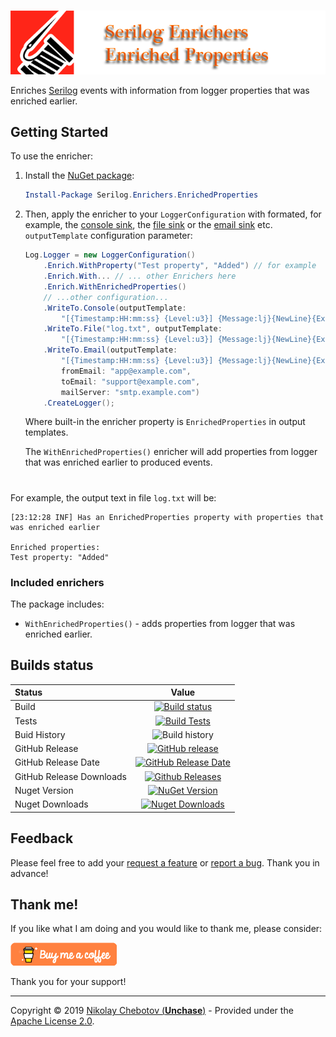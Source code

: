 #
![Serilog Enrichers EnrichedProperties Logo](assets/logo.png)

Enriches [Serilog](https://serilog.net) events with information from logger properties that was enriched earlier.
 
## Getting Started

To use the enricher:

1. Install the [NuGet package](https://www.nuget.org/packages/Serilog.Enrichers.EnrichedProperties/):

    ```powershell
    Install-Package Serilog.Enrichers.EnrichedProperties
    ```

2. Then, apply the enricher to your `LoggerConfiguration` with formated, for example, the [console sink](https://github.com/serilog/serilog-sinks-console), the [file sink](https://github.com/serilog/serilog-sinks-file) or the [email sink](https://github.com/serilog/serilog-sinks-email) etc. `outputTemplate` configuration parameter:

    ```csharp
    Log.Logger = new LoggerConfiguration()
        .Enrich.WithProperty("Test property", "Added") // for example
        .Enrich.With... // ... other Enrichers here
        .Enrich.WithEnrichedProperties()
        // ...other configuration...
        .WriteTo.Console(outputTemplate:
            "[{Timestamp:HH:mm:ss} {Level:u3}] {Message:lj}{NewLine}{Exception}{NewLine}Enriched properties:{NewLine}{EnrichedProperties}")
        .WriteTo.File("log.txt", outputTemplate: 
            "[{Timestamp:HH:mm:ss} {Level:u3}] {Message:lj}{NewLine}{Exception}{NewLine}Enriched properties:{NewLine}{EnrichedProperties}")
        .WriteTo.Email(outputTemplate:
            "[{Timestamp:HH:mm:ss} {Level:u3}] {Message:lj}{NewLine}{Exception}{NewLine}Enriched properties:{NewLine}{EnrichedProperties}",
            fromEmail: "app@example.com",
            toEmail: "support@example.com",
            mailServer: "smtp.example.com")
        .CreateLogger();
    ```

    Where built-in the enricher property is `EnrichedProperties` in output templates.

    The `WithEnrichedProperties()` enricher will add properties from logger that was enriched earlier to produced events.

#

For example, the output text in file `log.txt` will be:
```
[23:12:28 INF] Has an EnrichedProperties property with properties that was enriched earlier

Enriched properties:
Test property: "Added"
```

### Included enrichers

The package includes:

 * `WithEnrichedProperties()` - adds properties from logger that was enriched earlier.

## Builds status

|Status|Value|
|:----|:---:|
|Build|[![Build status](https://ci.appveyor.com/api/projects/status/3wuxneqb8i40wi6t)](https://ci.appveyor.com/project/unchase/serilog-enrichers-enrichedproperties)
|Tests|[![Build Tests](https://img.shields.io/appveyor/tests/unchase/serilog-enrichers-enrichedproperties.svg)](https://ci.appveyor.com/project/unchase/serilog-enrichers-enrichedproperties/build/tests)
|Buid History|![Build history](https://buildstats.info/appveyor/chart/unchase/serilog-enrichers-enrichedproperties)
|GitHub Release|[![GitHub release](https://img.shields.io/github/release/unchase/serilog-enrichers-enrichedproperties.svg)](https://github.com/unchase/serilog-enrichers-enrichedproperties/releases/latest)
|GitHub Release Date|[![GitHub Release Date](https://img.shields.io/github/release-date/unchase/serilog-enrichers-enrichedproperties.svg)](https://github.com/unchase/serilog-enrichers-enrichedproperties/releases/latest)
|GitHub Release Downloads|[![Github Releases](https://img.shields.io/github/downloads/unchase/serilog-enrichers-enrichedproperties/total.svg)](https://github.com/unchase/serilog-enrichers-enrichedproperties/releases/latest)
|Nuget Version|[![NuGet Version](http://img.shields.io/nuget/v/Serilog.Enrichers.EnrichedProperties.svg?style=flat)](https://www.nuget.org/packages/serilog.enrichers.enrichedproperties/) 
|Nuget Downloads|[![Nuget Downloads](https://img.shields.io/nuget/dt/Serilog.Enrichers.EnrichedProperties.svg)](https://www.nuget.org/packages/serilog.enrichers.enrichedproperties/)

## Feedback

Please feel free to add your [request a feature](https://github.com/unchase/serilog-enrichers-enrichedproperties/issues/new?title=FEATURE) or [report a bug](https://github.com/unchase/serilog-enrichers-enrichedproperties/issues/new?title=BUG). Thank you in advance!

## Thank me!

If you like what I am doing and you would like to thank me, please consider:

[![Buy me a coffe!](assets/buymeacoffe.png)](https://www.buymeacoffee.com/nikolaychebotov)

Thank you for your support!

----------

Copyright &copy; 2019 [Nikolay Chebotov (**Unchase**)](https://github.com/unchase) - Provided under the [Apache License 2.0](LICENSE).
